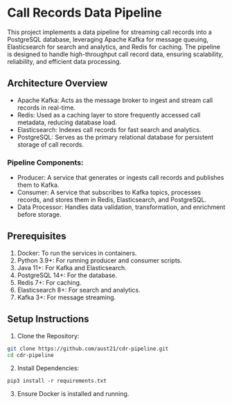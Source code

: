 # Call Records Data Pipeline
This project implements a data pipeline for streaming call records into a PostgreSQL database, leveraging Apache Kafka for message queuing, Elasticsearch for search and analytics, and Redis for caching. The pipeline is designed to handle high-throughput call record data, ensuring scalability, reliability, and efficient data processing.
## Architecture Overview

- Apache Kafka: Acts as the message broker to ingest and stream call records in real-time.
- Redis: Used as a caching layer to store frequently accessed call metadata, reducing database load.
- Elasticsearch: Indexes call records for fast search and analytics.
- PostgreSQL: Serves as the primary relational database for persistent storage of call records.
### Pipeline Components:
- Producer: A service that generates or ingests call records and publishes them to Kafka.
- Consumer: A service that subscribes to Kafka topics, processes records, and stores them in Redis, Elasticsearch, and PostgreSQL.
- Data Processor: Handles data validation, transformation, and enrichment before storage.



## Prerequisites

1. Docker: To run the services in containers.
2. Python 3.9+: For running producer and consumer scripts.
3. Java 11+: For Kafka and Elasticsearch.
4. PostgreSQL 14+: For the database.
5. Redis 7+: For caching.
6. Elasticsearch 8+: For search and analytics.
7. Kafka 3+: For message streaming.

## Setup Instructions

1. Clone the Repository:
```bash
git clone https://github.com/aust21/cdr-pipeline.git
cd cdr-pipeline
```

2. Install Dependencies:

```pip3 install -r requirements.txt```

3. Ensure Docker is installed and running.